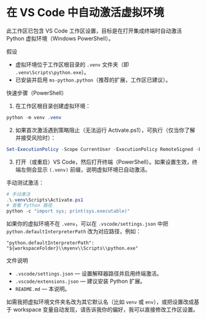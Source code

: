 # 在 VS Code 中自动激活虚拟环境

此工作区已包含 VS Code 工作区设置，目标是在打开集成终端时自动激活 Python 虚拟环境（Windows PowerShell）。

假设
- 虚拟环境位于工作区根目录的 `.venv` 文件夹（即 `.venv\Scripts\python.exe`）。
- 已安装并启用 `ms-python.python`（推荐的扩展，工作区已建议）。

快速步骤（PowerShell）

1. 在工作区根目录创建虚拟环境：

```powershell
python -m venv .venv
```

2. 如果首次激活遇到策略阻止（无法运行 Activate.ps1），可执行（仅当你了解并接受风险时）：

```powershell
Set-ExecutionPolicy -Scope CurrentUser -ExecutionPolicy RemoteSigned -Force
```

3. 打开（或重启）VS Code，然后打开终端（PowerShell）。如果设置生效，终端左侧会显示 `(.venv)` 前缀，说明虚拟环境已自动激活。

手动测试激活：

```powershell
# 手动激活
.\.venv\Scripts\Activate.ps1
# 查看 Python 路径
python -c "import sys; print(sys.executable)"
```

如果你的虚拟环境不在 `.venv`，可以在 `.vscode/settings.json` 中把 `python.defaultInterpreterPath` 改为对应路径，例如：

```jsonc
"python.defaultInterpreterPath": "${workspaceFolder}\\myenv\\Scripts\\python.exe"
```

文件说明
- `.vscode/settings.json` — 设置解释器路径并启用终端激活。
- `.vscode/extensions.json` — 建议安装 Python 扩展。
- `README.md` — 本说明。

如需我把虚拟环境文件夹名改为其它默认名（比如 `venv` 或 `env`），或把设置改成基于 workspace 变量自动发现，请告诉我你的偏好，我可以直接修改工作区设置。